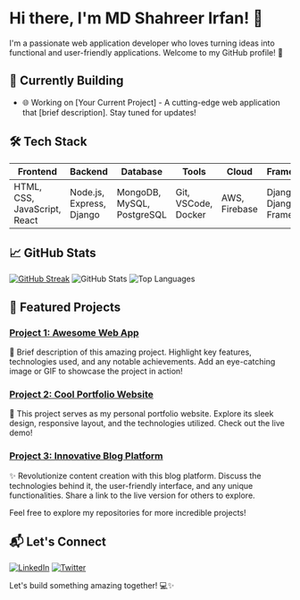 # Hi there, I'm MD Shahreer Irfan! 👋

I'm a passionate web application developer who loves turning ideas into functional and user-friendly applications. Welcome to my GitHub profile! 🚀

## 🚧 Currently Building

- 🌐 Working on [Your Current Project] - A cutting-edge web application that [brief description]. Stay tuned for updates!
  
## 🛠️ Tech Stack

Frontend | Backend | Database | Tools | Cloud | Frameworks | CMS
--- | --- | --- | --- | --- | --- | ---
HTML, CSS, JavaScript, React | Node.js, Express, Django | MongoDB, MySQL, PostgreSQL | Git, VSCode, Docker | AWS, Firebase | Django, Django Rest Framework | WordPress

## 📈 GitHub Stats

[![GitHub Streak](https://github-readme-streak-stats.herokuapp.com/?user=shahreerirfan&theme=dark)](https://github.com/DenverCoder1/github-readme-streak-stats)
![GitHub Stats](https://github-readme-stats.vercel.app/api?username=shahreerirfan&show_icons=true&theme=dark)
![Top Languages](https://github-readme-stats.vercel.app/api/top-langs/?username=shahreerirfan&layout=compact&theme=dark)

## 🚀 Featured Projects

### [Project 1: Awesome Web App](#)
🌟 Brief description of this amazing project. Highlight key features, technologies used, and any notable achievements. Add an eye-catching image or GIF to showcase the project in action!

### [Project 2: Cool Portfolio Website](#)
🚀 This project serves as my personal portfolio website. Explore its sleek design, responsive layout, and the technologies utilized. Check out the live demo!

### [Project 3: Innovative Blog Platform](#)
✨ Revolutionize content creation with this blog platform. Discuss the technologies behind it, the user-friendly interface, and any unique functionalities. Share a link to the live version for others to explore.

Feel free to explore my repositories for more incredible projects!

## 📬 Let's Connect

[![LinkedIn](https://img.shields.io/badge/LinkedIn-MD_Shahreer_Irfan-blue?style=for-the-badge&logo=linkedin)](#)
[![Twitter](https://img.shields.io/badge/Twitter-@YourTwitterHandle-blue?style=for-the-badge&logo=twitter)](#)

Let's build something amazing together! 💻✨
